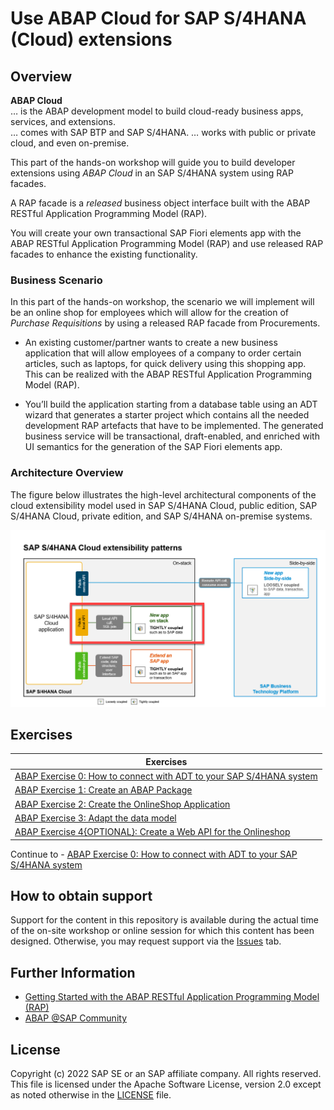  # Use ABAP Cloud for SAP S/4HANA (Cloud) extensions

<!-- 
## Description

This repository contains the material for the hands-on session **Use ABAP Cloud for SAP S/4HANA (Cloud) extensions**.
-->

<!-- - [Requirements for attending this workshop](#requirements-for-attending-this-workshop) 
- [Overview](#overview)
- [Exercises](#exercises)
- [How to obtain support](#how-to-obtain-support) 
- [Further Information](#further-information)
-->

<!--
## Requirements for attending this workshop 


In order to participate in this hands-on session, you MUST have installed the latest version of Eclipse and the latest version of the ABAP Development Tools (ADT) in Eclipse.
Please check the following two short documents on how to do this if you have not already done it:  
- [Install the ABAP Development Tools (ADT)](https://developers.sap.com/tutorials/abap-install-adt.html)  
- [Adapt the Web Browser settings in your ADT installation](https://github.com/SAP-samples/abap-platform-rap-workshops/blob/main/requirements_rap_workshops.md#4-adapt-the-web-browser-settings-in-your-adt-installation)  
 
You also need a user on an SAP S/4HANA Cloud ABAP Environment system or on an SAP S/4HANA on-prem or private cloud system. The on-premise system must have a release equal to or higher SAP S/4HANA 2022.  

> **Note for participants of SAP events:** You will receive log on information from the SAP team during the event. 
> 
> | [How to log on to a SAP S/4HANA 2022 preconfigured appliance system](exercises/ex99/README.md) |  

-->

## Overview


**ABAP Cloud**  
… is the ABAP development model to build cloud-ready business apps, services, and extensions.  
… comes with SAP BTP and SAP S/4HANA. 
… works with public or private cloud, and even on-premise.  

This part of the hands-on workshop will guide you to build developer extensions using *ABAP Cloud* in an SAP S/4HANA system using RAP facades. 

A RAP facade is a *released* business object interface built with the ABAP RESTful Application Programming Model (RAP).

You will create your own transactional SAP Fiori elements app with the ABAP RESTful Application Programming Model (RAP) and use released RAP facades to enhance the existing functionality. 

### Business Scenario 

In this part of the hands-on workshop, the scenario we will implement will be an online shop for employees which will allow for the creation of *Purchase Requisitions* by using a released RAP facade from Procurements.   
 
 - An existing customer/partner wants to create a new business application that will allow employees of a company to order certain articles, such as laptops, for quick delivery using this shopping app. This can be realized with the ABAP RESTful Application Programming Model (RAP). 
 
 - You’ll build the application starting from a database table using an ADT wizard that generates a starter project which contains all the needed development RAP artefacts that have to be implemented. The generated business service will be transactional, draft-enabled, and enriched with UI semantics for the generation of the SAP Fiori elements app.

<!--
 - Now, the customer/partner wishes to enhance the existing online shop application. After an order is placed, it should be possible to initiate a purchase requisition for this order in the SAP S/4HANA system. Using the developer extensibility custom code can be added to the existing business logic of the online shop BO to fulfill this requirement and by calling the released RAP facade **I_PurchaseRequisitionTP** locally.
 -->
 
 <!--
Your application will finally look like this:

 ![List Report Page](images/Online_Shop_List_Report_Page.png)
 
 ![Object Page](images/Online_Shop_OBject_Page.png)
 -->

### Architecture Overview


The figure below illustrates the high-level architectural components of the cloud extensibility model used in SAP S/4HANA Cloud, public edition, SAP S/4HANA Cloud, private edition, and SAP S/4HANA on-premise systems.
 
 ![architecture](images/100_SAP_S4_HANA_Extensibility_Patterns.png)
 

## Exercises



| Exercises |  
| ------------- | 
| [ABAP Exercise 0: How to connect with ADT to your SAP S/4HANA system](exercises/ex99/README.md) |  
| [ABAP Exercise 1: Create an ABAP Package](exercises/ex1/README.md) | 
| [ABAP Exercise 2: Create the OnlineShop Application](exercises/ex2/README.md) | 
| [ABAP Exercise 3: Adapt the data model](exercises/ex3/README.md) |
| [ABAP Exercise 4{OPTIONAL}: Create a Web API for the Onlineshop](exercises/ex4/README.md) | 

Continue to - [ABAP Exercise 0: How to connect with ADT to your SAP S/4HANA system](exercises/ex99/README.md)

## How to obtain support

Support for the content in this repository is available during the actual time of the on-site workshop or online session for which this content has been designed. Otherwise, you may request support via the [Issues](../../../../issues) tab.


## Further Information

- [Getting Started with the ABAP RESTful Application Programming Model (RAP)](https://blogs.sap.com/2019/10/25/getting-started-with-the-abap-restful-programming-model/)
- [ABAP @SAP Community](https://community.sap.com/topics/abap)

## License
Copyright (c) 2022 SAP SE or an SAP affiliate company. All rights reserved. This file is licensed under the Apache Software License, version 2.0 except as noted otherwise in the [LICENSE](LICENSES/Apache-2.0.txt) file.
